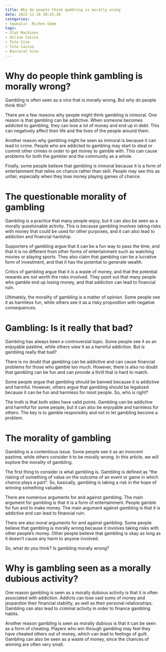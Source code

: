 ```yaml
---
title: Why do people think gambling is morally wrong
date: 2022-11-16 20:25:28
categories:
- Squealin  Riches Game
tags:
- Slot Machines
- Online Casino
- Toto Site
- Toto Casino
- Baccarat Site
---
```



#  Why do people think gambling is morally wrong?

Gambling is often seen as a vice that is morally wrong. But why do people think this?

There are a few reasons why people might think gambling is immoral. One reason is that gambling can be addictive. When someone becomes addicted to gambling, they can lose a lot of money and end up in debt. This can negatively affect their life and the lives of the people around them.

Another reason why gambling might be seen as immoral is because it can lead to crime. People who are addicted to gambling may start to steal or commit other crimes in order to get money to gamble with. This can cause problems for both the gambler and the community as a whole.

Finally, some people believe that gambling is immoral because it is a form of entertainment that relies on chance rather than skill. People may see this as unfair, especially when they lose money playing games of chance.

#  The questionable morality of gambling

Gambling is a practice that many people enjoy, but it can also be seen as a morally questionable activity. This is because gambling involves taking risks with money that could be used for other purposes, and it can also lead to addiction and financial hardship.

Supporters of gambling argue that it can be a fun way to pass the time, and that it is no different from other forms of entertainment such as watching movies or playing sports. They also claim that gambling can be a lucrative form of investment, and that it has the potential to generate wealth.

Critics of gambling argue that it is a waste of money, and that the potential rewards are not worth the risks involved. They point out that many people who gamble end up losing money, and that addiction can lead to financial ruin.

Ultimately, the morality of gambling is a matter of opinion. Some people see it as harmless fun, while others see it as a risky proposition with negative consequences.

#  Gambling: Is it really that bad?

Gambling has always been a controversial topic. Some people see it as an enjoyable pastime, while others view it as a harmful addiction. But is gambling really that bad?

There is no doubt that gambling can be addictive and can cause financial problems for those who gamble too much. However, there is also no doubt that gambling can be fun and can provide a thrill that is hard to match.

Some people argue that gambling should be banned because it is addictive and harmful. However, others argue that gambling should be legalized because it can be fun and harmless for most people. So, who is right?

The truth is that both sides have valid points. Gambling can be addictive and harmful for some people, but it can also be enjoyable and harmless for others. The key is to gamble responsibly and not to let gambling become a problem.

#  The morality of gambling

Gambling is a contentious issue. Some people see it as an innocent pastime, while others consider it to be morally wrong. In this article, we will explore the morality of gambling.

The first thing to consider is what gambling is. Gambling is defined as “the risking of something of value on the outcome of an event or game in which chance plays a part”. So, basically, gambling is taking a risk in the hope of winning something valuable.

There are numerous arguments for and against gambling. The main argument for gambling is that it is a form of entertainment. People gamble for fun and to make money. The main argument against gambling is that it is addictive and can lead to financial ruin.

There are also moral arguments for and against gambling. Some people believe that gambling is morally wrong because it involves taking risks with other people’s money. Other people believe that gambling is okay as long as it doesn’t cause any harm to anyone involved.

So, what do you think? Is gambling morally wrong?

#  Why is gambling seen as a morally dubious activity?

One reason gambling is seen as a morally dubious activity is that it is often associated with addiction. Addicts can lose vast sums of money and jeopardize their financial stability, as well as their personal relationships. Gambling can also lead to criminal activity in order to finance gambling habits.

Another reason gambling is seen as morally dubious is that it can be seen as a form of cheating. Players who win through gambling may feel they have cheated others out of money, which can lead to feelings of guilt. Gambling can also be seen as a waste of money, since the chances of winning are often very small.